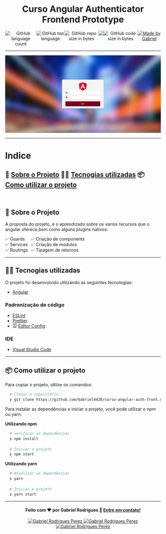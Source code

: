 <h1 align="center">
 Curso Angular Authenticator Frontend Prototype 
</h1>

<div style="display:flex; justify-content:space-between;" align="center">
   <img alt="GitHub language count" src="https://img.shields.io/github/languages/count/Gabriel4420/curso-angular-auth-front">

  <img alt="GitHub top language" src="https://img.shields.io/github/languages/top/Gabriel4420/curso-angular-auth-front?logo=html">

  <img alt="GitHub repo size in bytes" src="https://img.shields.io/github/repo-size/Gabriel4420/curso-angular-auth-front?color=green">
  
  <a href="https://www.codacy.com/manual/Gabriel4420/curso-angular-auth-front?utm_source=github.com&amp;utm_medium=referral&amp;utm_content=Gabriel4420/curso-angular-auth-front&amp;utm_campaign=Badge_Grade">
    <img src="https://app.codacy.com/project/badge/Grade/6dd6b46abeb14e99935a2b9ac5c6ede2"/>
  </a>
  
  <img alt="GitHub code size in bytes" src="https://img.shields.io/github/last-commit/Gabriel4420/curso-angular-auth-front">


  <a href="https://www.linkedin.com/in/gabriel-rodrigues-perez-2069b072/">
    <img alt="Made by Gabriel" src="https://img.shields.io/badge/made%20by-Gabriel-%2304D361">
  </a>
</div>

---

<p align="center">
  <img alt="Gif da Aplicação" src="src/assets/HomeApp.png" />
</p>

---

# Indice

 🚀 [Sobre o Projeto](#rocket-sobre-o-projeto)
 👨‍💻️ [Tecnogias utilizadas](#%EF%B8%8F-tecnogias-utilizadas)
 📦️ [Como utilizar o projeto](#%EF%B8%8F-como-utilizar-o-projeto)
---
<br>

## 🚀 Sobre o Projeto

A proposta do projeto, é o aprendizado sobre os varios recursos que o angular oferece,bem como alguns plugins nativos:
<div style="display:flex;margin-right:10px;">
<div style="margin-right:10px;">
 ✅ Guards <br/>
 ✅ Services<br/>
 ✅ Routings<br/>
 </div>
 <div>
 ✅ Criação de components<br/>
 ✅ Criação de modulos<br/>
 ✅ Tipagem de retornos <br/>
 </div>
</div>

---

## 👨‍💻️ Tecnogias utilizadas

O projeto foi desenvolvido utilizando as seguintes tecnologias:

- [Angular](https://angular.io/docs)


### Padronização de código

  - [ESLint](https://eslint.org/)
  - [Prettier](https://prettier.io/)
  - :mouse: [Editor Config](https://editorconfig.org/)

### IDE

  - [Visual Studio Code](https://code.visualstudio.com/)

---

## 📦️ Como utilizar o projeto

Para copiar o projeto, utilize os comandos:

```bash
  # Clonar o repositório
  ❯ git clone https://github.com/Gabriel4420/curso-angular-auth-front.git

```
Para instalar as dependências e iniciar o projeto, você pode utilizar o npm ou yarn:

**Utilizando npm**

```bash
  # verificar as dependências
  ❯ npm install

  # Iniciar o projeto
  ❯ npm start
```

**Utilizando yarn**

```bash
  # Atualizar as dependências
  ❯ yarn

  # Iniciar o projeto
  ❯ yarn start
```

---

<h4 align="center">
  Feito com ❤️ por Gabriel Rodrigues 👋️ <a href="mailto:gabriel_rodrigues_perez@hotmail.com">Entre em contato!</a>
</h4>

<div align="center">

  <a href="https://www.linkedin.com/in/gabriel-rodrigues-perez-2069b072/">
    <img alt="Gabriel Rodrigues Perez" src="https://img.shields.io/badge/LinkedIn-Gabriel_Rodrigues-0e76a8?style=flat&logoColor=white&logo=linkedin">
  </a>
  <a href="https://www.facebook.com/gabriel.rodrigues.perez">
    <img alt="Gabriel Rodrigues Perez" src="https://img.shields.io/badge/Facebook-Gabriel_Rodrigues-1778F2?style=flat&logoColor=white&logo=facebook">
  </a>
  <a href="https://www.instagram.com/gabriel_rodrigues_perez/">
    <img alt="Gabriel Rodrigues Perez" src="https://img.shields.io/badge/Instagram-@gabriel4420-833AB4?style=flat&logoColor=white&logo=instagram">
  </a>
  
  
</div>
